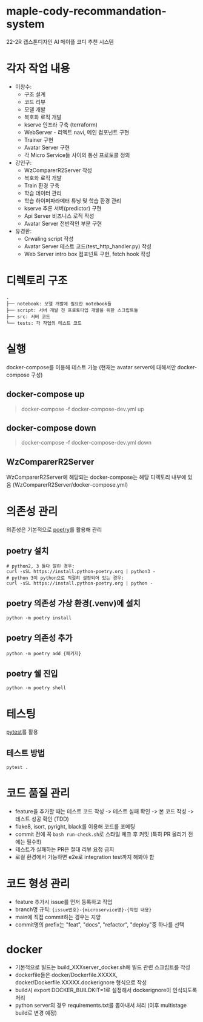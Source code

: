 # maple-cody-recommandation-system
22-2R 캡스톤디자인 AI 메이플 코디 추천 시스템

 # 각자 작업 내용
 - 이창수:
    - 구조 설계
    - 코드 리뷰
    - 모델 개발
    - 복호화 로직 개발
    - kserve 인프라 구축 (terraform)
    - WebServer - 리엑트 navi, 메인 컴포넌트 구현
    - Trainer 구현
    - Avatar Server 구현
    - 각 Micro Service들 사이의 통신 프로토콜 정의
 - 강인구:
     - WzComparerR2Server 작성
     - 복호화 로직 개발
     - Train 환경 구축
     - 학습 데이터 관리
     - 학습 하이퍼파라메터 튜닝 및 학습 환경 관리
     - kserve 추론 서버(predictor) 구현
     - Api Server 비즈니스 로직 작성
     - Avatar Server 전반적인 부분 구현
 - 유경환:
    - Crwaling script 작성
    - Avatar Server 테스트 코드(test_http_handler.py) 작성
    - Web Server intro box 컴포넌트 구현, fetch hook 작성

# 디렉토리 구조
```
.
├── notebook: 모델 개발에 필요한 notebook들
├── script: 서버 개발 전 프로토타입 개발을 위한 스크립트들
├── src: 서버 코드
└── tests: 각 작업의 테스트 코드
```

# 실행
docker-compose를 이용해 테스트 가능 (현재는 avatar server에 대해서만 docker-compose 구성)
## docker-compose up
> docker-compose -f docker-compose-dev.yml up
## docker-compose down
> docker-compose -f docker-compose-dev.yml down

## WzComparerR2Server
WzComparerR2Server에 해당되는 docker-compose는 해당 디렉토리 내부에 있음 (WzComparerR2Server/docker-compose.yml)

# 의존성 관리

의존성은 기본적으로 [poetry](https://python-poetry.org/)를 활용해 관리

## poetry 설치

```
# python2, 3 둘다 깔린 경우:
curl -sSL https://install.python-poetry.org | python3 -
# python 3이 python으로 적절히 설정되어 있는 경우:
curl -sSL https://install.python-poetry.org | python -
```

## poetry 의존성 가상 환경(.venv)에 설치

```
python -m poetry install
```

## poetry 의존성 추가
```
python -m poetry add {패키지}
```

## poetry 쉘 진입
```
python -m poetry shell
```

# 테스팅
[pytest](https://docs.pytest.org/en/7.1.x/)를 활용
## 테스트 방법
```
pytest .
```

# 코드 품질 관리
- feature을 추가할 때는 테스트 코드 작성 -> 테스트 실패 확인 -> 본 코드 작성 -> 테스트 성공 확인 (TDD)
- flake8, isort, pyright, black를 이용해 코드를 포메팅
- commit 전에 꼭 `bash run-check.sh`로 스타일 체크 후 커밋 (특히 PR 올리기 전에는 필수!!)
- 테스트가 실패하는 PR은 절대 리뷰 요청 금지
- 로컬 환경에서 가능하면 e2e로 integration test까지 해봐야 함

# 코드 형성 관리
- feature 추가시 issue를 먼저 등록하고 작업
- branch명 규칙: `{issue번호}-{microservice명}-{작업 내용}`
- main에 직접 commit하는 경우는 지양
- commit명의 prefix는 "feat", "docs", "refactor", "deploy"중 하나를 선택

# docker
 - 기본적으로 빌드는 build_XXXserver_docker.sh에 빌드 관련 스크립트를 작성
 - dockerfile들은 docker/Dockerfile.XXXXX, docker/Dockerfile.XXXXX.dockerignore 형식으로 작성
 - build시 export DOCKER_BUILDKIT=1로 설정해서 dockerignore이 인식되도록 처리
 - python server의 경우 requirements.txt를 뽑아내서 처리 (이후 multistage build로 변경 예정)
